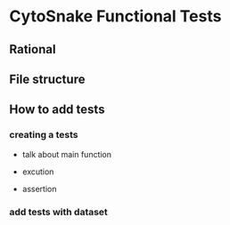 # CytoSnake Functional Tests 

## Rational


## File structure


## How to add tests

### creating a tests 

- talk about main function

- excution

- assertion


### add tests with dataset